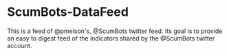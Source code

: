 # ScumBots-DataFeed
This is a feed of @pmelson's, @ScumBots twitter feed. Its goal is to provide an easy to digest feed of the indicators shared by the @ScumBots twitter account.
